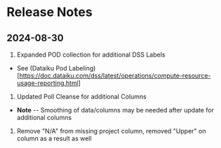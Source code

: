 # Release Notes

## 2024-08-30

1. Expanded POD collection for additional DSS Labels
  - See (Dataiku Pod Labeling)[https://doc.dataiku.com/dss/latest/operations/compute-resource-usage-reporting.html]
1. Updated Poll Cleanse for additional Columns
  - **Note** -- Smoothing of data/columns may be needed after update for additional columns
1. Remove "N/A" from missing project column, removed "Upper" on column as a result as well